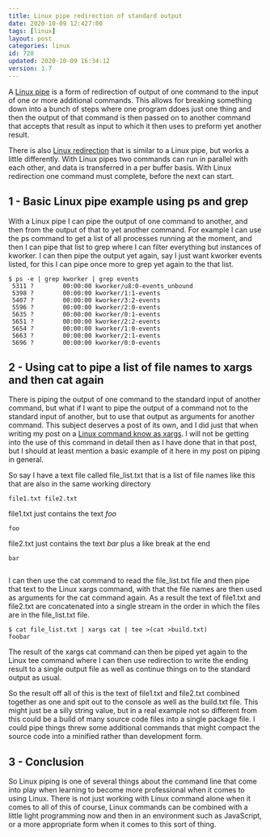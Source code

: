 ```yaml
---
title: Linux pipe redirection of standard output
date: 2020-10-09 12:427:00
tags: [linux]
layout: post
categories: linux
id: 720
updated: 2020-10-09 16:34:12
version: 1.7
---
```


A [Linux pipe](http://www.linfo.org/pipe.html) is a form of redirection of output of one command to the input of one or more additional commands. This allows for breaking something down into a bunch of steps where one program ddoes just one thing and then the output of that command is then passed on to another command that accepts that result as input to which it then uses to preform yet another result.

There is also [Linux redirection](/2020/10/02/linux-redirection/) that is similar to a Linux pipe, but works a little differently. With Linux pipes two commands can run in parallel with each other, and data is transferred in a per buffer basis. With Linux redirection one command must complete, before the next can start.


<!-- more -->

## 1 - Basic Linux pipe example using ps and grep

With a Linux pipe I can pipe the output of one command to another, and then from the output of that to yet another command. For example I can use the ps command to get a list of all processes running at the moment, and then I can pipe that list to grep where I can filter everything but instances of kworker. I can then pipe the output yet again, say I just want kworker events listed, for this I can pipe once more to grep yet again to the that list.

```
$ ps -e | grep kworker | grep events
 5311 ?        00:00:00 kworker/u8:0-events_unbound
 5398 ?        00:00:00 kworker/1:1-events
 5407 ?        00:00:00 kworker/3:2-events
 5596 ?        00:00:00 kworker/2:0-events
 5635 ?        00:00:00 kworker/0:1-events
 5651 ?        00:00:00 kworker/2:2-events
 5654 ?        00:00:00 kworker/1:0-events
 5663 ?        00:00:00 kworker/2:1-events
 5696 ?        00:00:00 kworker/0:0-events
```

## 2 - Using cat to pipe a list of file names to xargs and then cat again

There is piping the output of one command to the standard input of another command, but what if I want to pipe the output of a command not to the standard input of another, but to use that output as arguments for another command. This subject deserves a post of its own, and I did just that when writing my post on a [Linux command know as xargs](/2020/09/26/linux-xargs/). I will not be getting into the use of this command in detail then as I have done that in that post, but I should at least mention a basic example of it here in my post on piping in general.

So say I have a text file called file\_list.txt that is a list of file names like this that are also in the same working directory

```
file1.txt file2.txt
```

file1.txt just contains the text _foo_

```
foo
```

file2.txt just contains the text _bar_ plus a like break at the end

```
bar
 
```

I can then use the cat command to read the file_list.txt file and then pipe that text to the Linux xargs command, with that the file names are then used as arguments for the cat command again. As a result the text of file1.txt and file2.txt are concatenated into a single stream in the order in which the files are in the file\_list.txt file. 

```
$ cat file_list.txt | xargs cat | tee >(cat >build.txt)
foobar
```

The result of the xargs cat command can then be piped yet again to the Linux tee command where I can then use redirection to write the ending result to a single output file as well as continue things on to the standard output as usual.

So the result off all of this is the text of file1.txt and file2.txt combined together as one and spit out to the console as well as the build.txt file. This might just be a silly string value, but in a real example not so different from this could be a build of many source code files into a single package file. I could pipe things threw some additional commands that might compact the source code into a minified rather than development form.

## 3 - Conclusion

So Linux piping is one of several things about the command line that come into play when learning to become more professional when it comes to using Linux. There is not just working with Linux command alone when it comes to all of this of course, Linux commands can be combined with a little light programming now and then in an environment such as JavaScript, or a more appropriate form when it comes to this sort of thing.